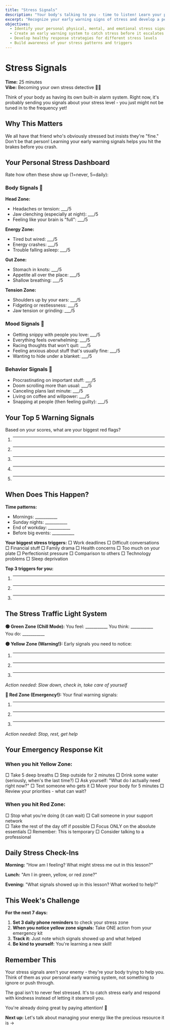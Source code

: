 ```yaml
---
title: "Stress Signals"
description: "Your body's talking to you - time to listen! Learn your personal stress warning system"
excerpt: "Recognize your early warning signs of stress and develop a personalized response system before burnout hits."
objectives:
  - Identify your personal physical, mental, and emotional stress signals
  - Create an early warning system to catch stress before it escalates
  - Develop healthy response strategies for different stress levels
  - Build awareness of your stress patterns and triggers
---
```


# Stress Signals

**Time:** 25 minutes\
**Vibe:** Becoming your own stress detective 🕵️‍♀️

Think of your body as having its own built-in alarm system. Right now, it's probably sending you signals about your stress level - you just might not be tuned in to the frequency yet!

## Why This Matters

We all have that friend who's obviously stressed but insists they're "fine." Don't be that person! Learning your early warning signals helps you hit the brakes before you crash.

## Your Personal Stress Dashboard

Rate how often these show up (1=never, 5=daily):

### Body Signals 🚨

**Head Zone:**

- Headaches or tension: ___/5
- Jaw clenching (especially at night): ___/5
- Feeling like your brain is "full": ___/5

**Energy Zone:**

- Tired but wired: ___/5
- Energy crashes: ___/5
- Trouble falling asleep: ___/5

**Gut Zone:**

- Stomach in knots: ___/5
- Appetite all over the place: ___/5
- Shallow breathing: ___/5

**Tension Zone:**

- Shoulders up by your ears: ___/5
- Fidgeting or restlessness: ___/5
- Jaw tension or grinding: ___/5

### Mood Signals 😤

- Getting snippy with people you love: ___/5
- Everything feels overwhelming: ___/5
- Racing thoughts that won't quit: ___/5
- Feeling anxious about stuff that's usually fine: ___/5
- Wanting to hide under a blanket: ___/5

### Behavior Signals 📱

- Procrastinating on important stuff: ___/5
- Doom scrolling more than usual: ___/5
- Canceling plans last minute: ___/5
- Living on coffee and willpower: ___/5
- Snapping at people (then feeling guilty): ___/5

## Your Top 5 Warning Signals

Based on your scores, what are your biggest red flags?

1. ---
2. ---
3. ---
4. ---
5. ---

## When Does This Happen?

**Time patterns:**

- Mornings: ___________
- Sunday nights: ___________
- End of workday: ___________
- Before big events: ___________

**Your biggest stress triggers:**
□ Work deadlines
□ Difficult conversations\
□ Financial stuff
□ Family drama
□ Health concerns
□ Too much on your plate
□ Perfectionist pressure
□ Comparison to others
□ Technology problems
□ Sleep deprivation

**Top 3 triggers for you:**

1. ---
2. ---
3. ---

## The Stress Traffic Light System

**🟢 Green Zone (Chill Mode):**
You feel: ___________
You think: ___________\
You do: ___________

**🟡 Yellow Zone (Warning!):**
Early signals you need to notice:

1. ---
2. ---
3. ---

_Action needed: Slow down, check in, take care of yourself_

**🔴 Red Zone (Emergency!):**
Your final warning signals:

1. ---
2. ---
3. ---

_Action needed: Stop, rest, get help_

## Your Emergency Response Kit

### When you hit Yellow Zone:

□ Take 5 deep breaths
□ Step outside for 2 minutes
□ Drink some water (seriously, when's the last time?)
□ Ask yourself: "What do I actually need right now?"
□ Text someone who gets it
□ Move your body for 5 minutes
□ Review your priorities - what can wait?

### When you hit Red Zone:

□ Stop what you're doing (it can wait)
□ Call someone in your support network\
□ Take the rest of the day off if possible
□ Focus ONLY on the absolute essentials
□ Remember: This is temporary
□ Consider talking to a professional

## Daily Stress Check-Ins

**Morning:** "How am I feeling? What might stress me out in this lesson?"

**Lunch:** "Am I in green, yellow, or red zone?"

**Evening:** "What signals showed up in this lesson? What worked to help?"

## This Week's Challenge

**For the next 7 days:**

1. **Set 3 daily phone reminders** to check your stress zone
2. **When you notice yellow zone signals:** Take ONE action from your emergency kit
3. **Track it:** Just note which signals showed up and what helped
4. **Be kind to yourself:** You're learning a new skill!

## Remember This

Your stress signals aren't your enemy - they're your body trying to help you. Think of them as your personal early warning system, not something to ignore or push through.

The goal isn't to never feel stressed. It's to catch stress early and respond with kindness instead of letting it steamroll you.

You're already doing great by paying attention! 💙

**Next up:** Let's talk about managing your energy like the precious resource it is →
